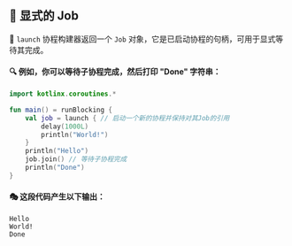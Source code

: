 ## 🌟 显式的 Job

🚀 `launch` 协程构建器返回一个 `Job` 对象，它是已启动协程的句柄，可用于显式等待其完成。

#### 🔍 例如，你可以等待子协程完成，然后打印 "Done" 字符串：

```kotlin
import kotlinx.coroutines.*

fun main() = runBlocking {
    val job = launch { // 启动一个新的协程并保持对其Job的引用
        delay(1000L)
        println("World!")
    }
    println("Hello")
    job.join() // 等待子协程完成
    println("Done")
}
```

#### 🎭 这段代码产生以下输出：

```text
Hello
World!
Done
```